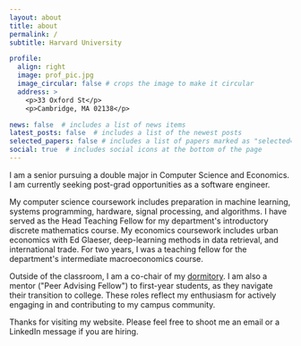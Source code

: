 ```yaml
---
layout: about
title: about
permalink: /
subtitle: Harvard University

profile:
  align: right
  image: prof_pic.jpg
  image_circular: false # crops the image to make it circular
  address: >
    <p>33 Oxford St</p>
    <p>Cambridge, MA 02138</p>

news: false  # includes a list of news items
latest_posts: false  # includes a list of the newest posts
selected_papers: false # includes a list of papers marked as "selected={true}"
social: true  # includes social icons at the bottom of the page
---
```


I am a senior pursuing a double major in Computer Science and Economics. I am currently seeking post-grad opportunities as a software engineer.

My computer science coursework includes preparation in machine learning, systems programming, hardware, signal processing, and algorithms. I have served as the Head Teaching Fellow for my department's introductory discrete mathematics course. My economics coursework includes urban economics with Ed Glaeser, deep-learning methods in data retrieval, and international trade. For two years, I was a teaching fellow for the department's intermediate macroeconomics course. 

Outside of the classroom, I am a co-chair of my [dormitory](https://dunster.harvard.edu/people/avi-gulati). I am also a mentor ("Peer Advising Fellow") to first-year students, as they navigate their transition to college. These roles reflect my enthusiasm for actively engaging in and contributing to my campus community.  

Thanks for visiting my website. Please feel free to shoot me an email or a LinkedIn message if you are hiring. 
